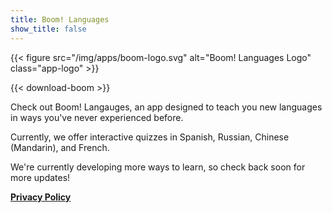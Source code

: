 ```yaml
---
title: Boom! Languages
show_title: false
---
```


{{< figure src="/img/apps/boom-logo.svg" alt="Boom! Languages Logo" class="app-logo" >}}

{{<  download-boom >}}

Check out Boom! Langauges, an app designed to teach you new languages in ways you've never experienced before.

Currently, we offer interactive quizzes in Spanish, Russian, Chinese (Mandarin), and French.

We're currently developing more ways to learn, so check back soon for more updates!

**[Privacy Policy](/apps/boom-languages-privacy-policy)**